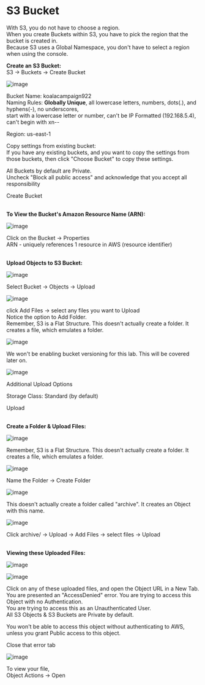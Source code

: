 # S3 Bucket

With S3, you do not have to choose a region. \
When you create Buckets within S3, you have to pick the region that the bucket is created in. \
Because S3 uses a Global Namespace, you don't have to select a region when using the console.

**Create an S3 Bucket:**\
S3 → Buckets → Create Bucket 

![image](https://user-images.githubusercontent.com/80132085/112653538-e82a8680-8e24-11eb-8ec3-4a3a4c33f512.png)

Bucket Name: koalacampaign922 \
Naming Rules: **Globally Unique**, all lowercase letters, numbers, dots(.), and hyphens(-), no underscores, \
start with a lowercase letter or number, can't be IP Formatted (192.168.5.4), can't begin with xn--

Region: us-east-1 

Copy settings from existing bucket: \
If you have any existing buckets, and you want to copy the settings from those buckets, then click "Choose Bucket" to copy these settings.

All Buckets by default are Private. \
Uncheck "Block all public access" and acknowledge that you accept all responsibility

Create Bucket

\
**To View the Bucket's Amazon Resource Name (ARN):**

![image](https://user-images.githubusercontent.com/80132085/112653438-ccbf7b80-8e24-11eb-8856-f27a3dc8273d.png)

Click on the Bucket → Properties \
ARN - uniquely references 1 resource in AWS (resource identifier)

\
**Upload Objects to S3 Bucket:**

![image](https://user-images.githubusercontent.com/80132085/112654458-cda4dd00-8e25-11eb-8e99-b4da5b9f135a.png)

Select Bucket → Objects → Upload


![image](https://user-images.githubusercontent.com/80132085/112654680-05138980-8e26-11eb-8221-e5a8c362da25.png)

click Add Files → select any files you want to Upload \
Notice the option to Add Folder. \
Remember, S3 is a Flat Structure. This doesn't actually create a folder. It creates a file, which emulates a folder.

![image](https://user-images.githubusercontent.com/80132085/112654937-4ad05200-8e26-11eb-9fd5-ccbc5a91dc84.png)

We won't be enabling bucket versioning for this lab. This will be covered later on.

![image](https://user-images.githubusercontent.com/80132085/112655733-1610ca80-8e27-11eb-93da-9914df381f6f.png)

Additional Upload Options

Storage Class: Standard (by default)

Upload

\
**Create a Folder & Upload Files:**

![image](https://user-images.githubusercontent.com/80132085/112656614-f4fca980-8e27-11eb-9dc2-2e1a33bc8787.png)

Remember, S3 is a Flat Structure. This doesn't actually create a folder. It creates a file, which emulates a folder.

![image](https://user-images.githubusercontent.com/80132085/112656736-11004b00-8e28-11eb-8be5-0455cc1b5c9c.png)

Name the Folder → Create Folder

![image](https://user-images.githubusercontent.com/80132085/112657127-781dff80-8e28-11eb-90c3-8d70a4360fe8.png)

This doesn't actually create a folder called "archive". It creates an Object with this name.

![image](https://user-images.githubusercontent.com/80132085/112657574-f37fb100-8e28-11eb-9058-a383352d7fcc.png)

Click archive/ → Upload → Add Files → select files → Upload

\
**Viewing these Uploaded Files:**

![image](https://user-images.githubusercontent.com/80132085/112658415-c1bb1a00-8e29-11eb-857f-c14476f060a6.png)

![image](https://user-images.githubusercontent.com/80132085/112658951-4d34ab00-8e2a-11eb-9c39-f2431b0ddffe.png)

Click on any of these uploaded files, and open the Object URL in a New Tab. \
You are presented an "AccessDenied" error. You are trying to access this Object with no Authentication. \
You are trying to access this as an Unauthenticated User. \
All S3 Objects & S3 Buckets are Private by default. 

You won't be able to access this object without authenticating to AWS, unless you grant Public access to this object.

Close that error tab

![image](https://user-images.githubusercontent.com/80132085/112659292-9ab11800-8e2a-11eb-90af-953444675a01.png)

To view your file, \
Object Actions → Open

















